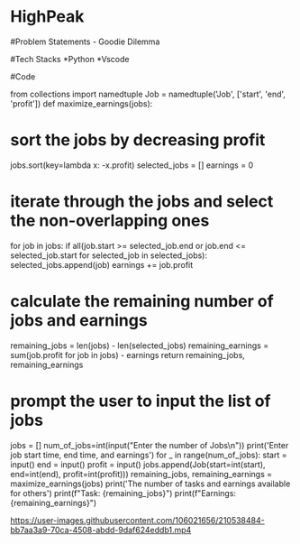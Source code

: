# HighPeak

#Problem Statements - Goodie Dilemma

#Tech Stacks
*Python
*Vscode

#Code

from collections import namedtuple
Job = namedtuple('Job', ['start', 'end', 'profit'])
def maximize_earnings(jobs):
  # sort the jobs by decreasing profit
  jobs.sort(key=lambda x: -x.profit)
  selected_jobs = []
  earnings = 0
  # iterate through the jobs and select the non-overlapping ones
  for job in jobs:
    if all(job.start >= selected_job.end or job.end <= selected_job.start for selected_job in selected_jobs):
      selected_jobs.append(job)
      earnings += job.profit
  # calculate the remaining number of jobs and earnings
  remaining_jobs = len(jobs) - len(selected_jobs)
  remaining_earnings = sum(job.profit for job in jobs) - earnings
  return remaining_jobs, remaining_earnings
# prompt the user to input the list of jobs
jobs = []
num_of_jobs=int(input("Enter the number of Jobs\n"))
print('Enter job start time, end time, and earnings')
for _ in range(num_of_jobs):
  start = input()
  end = input()
  profit = input()
  jobs.append(Job(start=int(start), end=int(end), profit=int(profit)))
remaining_jobs, remaining_earnings = maximize_earnings(jobs)
print('The number of tasks and earnings available for others')
print(f"Task: {remaining_jobs}")
print(f"Earnings: {remaining_earnings}")






https://user-images.githubusercontent.com/106021656/210538484-bb7aa3a9-70ca-4508-abdd-9daf624eddb1.mp4

